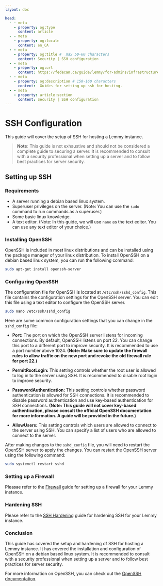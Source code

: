 ```yaml
---
layout: doc

head:
  - - meta
    - property: og:type
      content: article
  - - meta
    - property: og:locale
      content: en_CA
  - - meta
    - property: og:title #  max 50-60 characters
      content: Security | SSH configuration
  - - meta
    - property: og:url
      content: https://fedecan.ca/guide/lemmy/for-admins/infrastructure/ssh/configuration
  - - meta
    - property: og:description # 150-160 characters
      content:  Guides for setting up ssh for hosting.
  - - meta
    - property: article:section
      content: Security | SSH configuration
---
```


# SSH Configuration

This guide will cover the setup of SSH for hosting a Lemmy instance.

> **Note:** This guide is not exhaustive and should not be considered a complete guide to securing a server. It is recommended to consult with a security professional when setting up a server and to follow best practices for server security.

## Setting up SSH

### Requirements

- A server running a debian based linux system.
- Superuser privileges on the server. (Note: You can use the `sudo` command to run commands as a superuser.)
- Some basic linux knowledge.
- A text editor. (Note: In this guide, we will use `nano` as the text editor. You can use any text editor of your choice.)

### Installing OpenSSH

OpenSSH is included in most linux distributions and can be installed using the package manager of your linux distribution. To install OpenSSH on a debian based linux system, you can run the following command:

```bash
sudo apt-get install openssh-server
```

### Configuring OpenSSH

The configuration file for OpenSSH is located at `/etc/ssh/sshd_config`. This file contains the configuration settings for the OpenSSH server. You can edit this file using a text editor to configure the OpenSSH server.

```bash
sudo nano /etc/ssh/sshd_config
```

Here are some common configuration settings that you can change in the `sshd_config` file:

- **Port:** The port on which the OpenSSH server listens for incoming connections. By default, OpenSSH listens on port 22. You can change this port to a different port to improve security. It is recommended to use a port number above 1024. **(Note: Make sure to update the firewall rules to allow traffic on the new port and revoke the old firewall rule for port 22.)**

- **PermitRootLogin:** This setting controls whether the root user is allowed to log in to the server using SSH. It is recommended to disable root login to improve security.

- **PasswordAuthentication:** This setting controls whether password authentication is allowed for SSH connections. It is recommended to disable password authentication and use key-based authentication for SSH connections. **(Note: This guide will not cover key-based authentication, please consult the official OpenSSH documentation for more information. A guide will be provided in the future.)**

- **AllowUsers:** This setting controls which users are allowed to connect to the server using SSH. You can specify a list of users who are allowed to connect to the server.

After making changes to the `sshd_config` file, you will need to restart the OpenSSH server to apply the changes. You can restart the OpenSSH server using the following command:

```bash
sudo systemctl restart sshd
```

### Setting up a Firewall

Pleasae refer to the [Firewall](/guide/lemmy/for-admins/infrastructure/firewall) guide for setting up a firewall for your Lemmy instance.

### Hardening SSH

Please refer to the [SSH Hardening](/guide/lemmy/for-admins/infrastructure/ssh/hardening) guide for hardening SSH for your Lemmy instance.

### Conclusion

This guide has covered the setup and hardening of SSH for hosting a Lemmy instance. It has covered the installation and configuration of OpenSSH on a debian based linux system. It is recommended to consult with a security professional when setting up a server and to follow best practices for server security.

For more information on OpenSSH, you can check out the [OpenSSH documentation](https://www.openssh.com/).

